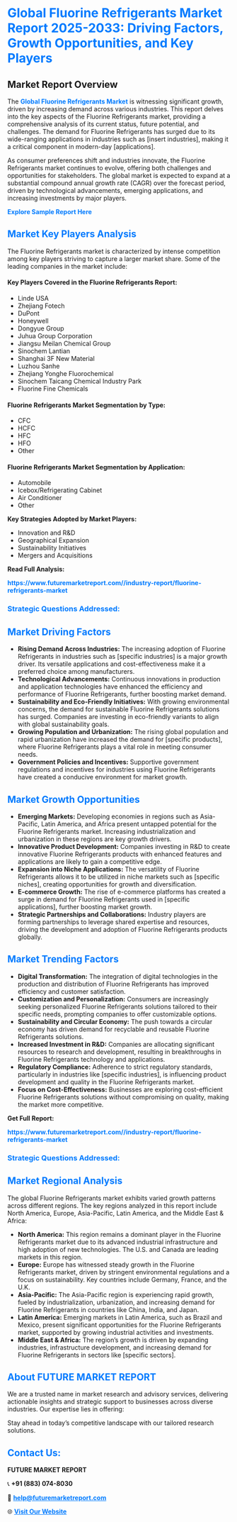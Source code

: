 <h1 style="color: #007BFF;">Global Fluorine Refrigerants Market Report 2025-2033: Driving Factors, Growth Opportunities, and Key Players</h1>

<section id="overview">
<h2>Market Report Overview</h2>
<p>The <a href="https://www.futuremarketreport.com//industry-report/fluorine-refrigerants-market" style="color: #007BFF; text-decoration: none;"><strong>Global Fluorine Refrigerants Market</strong></a> is witnessing significant growth, driven by increasing demand across various industries. This report delves into the key aspects of the Fluorine Refrigerants market, providing a comprehensive analysis of its current status, future potential, and challenges. The demand for Fluorine Refrigerants has surged due to its wide-ranging applications in industries such as [insert industries], making it a critical component in modern-day [applications].</p>
<p>As consumer preferences shift and industries innovate, the Fluorine Refrigerants market continues to evolve, offering both challenges and opportunities for stakeholders. The global market is expected to expand at a substantial compound annual growth rate (CAGR) over the forecast period, driven by technological advancements, emerging applications, and increasing investments by major players.</p>
</section>

<section id="overview">
<p><a href="https://www.futuremarketreport.com//request-sample/reportId=90058" style="color: #007BFF; text-decoration: none;"><strong>Explore Sample Report Here</strong></a></p>
</section>

<section id="key-players">
<h2 style="color: #007BFF;">Market Key Players Analysis</h2>
<p>The Fluorine Refrigerants market is characterized by intense competition among key players striving to capture a larger market share. Some of the leading companies in the market include:</p>
<h4>Key Players Covered in the Fluorine Refrigerants Report:</h4>
<ul><li>Linde USA</li><li>Zhejiang Fotech</li><li>DuPont</li><li>Honeywell</li><li>Dongyue Group</li><li>Juhua Group Corporation</li><li>Jiangsu Meilan Chemical Group</li><li>Sinochem Lantian</li><li>Shanghai 3F New Material</li><li>Luzhou Sanhe</li><li>Zhejiang Yonghe Fluorochemical</li><li>Sinochem Taicang Chemical Industry Park</li><li>Fluorine Fine Chemicals</li></ul>
<h4>Fluorine Refrigerants Market Segmentation by Type:</h4>
<ul><li>CFC</li><li>HCFC</li><li>HFC</li><li>HFO</li><li>Other</li></ul>

<h4>Fluorine Refrigerants Market Segmentation by Application:</h4>
<ul><li>Automobile</li><li>Icebox/Refrigerating Cabinet</li><li>Air Conditioner</li><li>Other</li></ul>
<p><strong>Key Strategies Adopted by Market Players:</strong></p>
<ul>
<li>Innovation and R&D</li>
<li>Geographical Expansion</li>
<li>Sustainability Initiatives</li>
<li>Mergers and Acquisitions</li>
</ul>
</section>

<section>
<p><strong>Read Full Analysis: </strong></p><a href="https://www.futuremarketreport.com//industry-report/fluorine-refrigerants-market" style="color: #007BFF; text-decoration: none;"><strong>https://www.futuremarketreport.com//industry-report/fluorine-refrigerants-market</strong></a>
<h3 style="color: #007BFF;">Strategic Questions Addressed:</h3>
</section>

<section id="driving-factors">
<h2 style="color: #007BFF;">Market Driving Factors</h2>
<ul>
<li><strong>Rising Demand Across Industries:</strong> The increasing adoption of Fluorine Refrigerants in industries such as [specific industries] is a major growth driver. Its versatile applications and cost-effectiveness make it a preferred choice among manufacturers.</li>
<li><strong>Technological Advancements:</strong> Continuous innovations in production and application technologies have enhanced the efficiency and performance of Fluorine Refrigerants, further boosting market demand.</li>
<li><strong>Sustainability and Eco-Friendly Initiatives:</strong> With growing environmental concerns, the demand for sustainable Fluorine Refrigerants solutions has surged. Companies are investing in eco-friendly variants to align with global sustainability goals.</li>
<li><strong>Growing Population and Urbanization:</strong> The rising global population and rapid urbanization have increased the demand for [specific products], where Fluorine Refrigerants plays a vital role in meeting consumer needs.</li>
<li><strong>Government Policies and Incentives:</strong> Supportive government regulations and incentives for industries using Fluorine Refrigerants have created a conducive environment for market growth.</li>
</ul>
</section>

<section id="growth-opportunities">
<h2 style="color: #007BFF;">Market Growth Opportunities</h2>
<ul>
<li><strong>Emerging Markets:</strong> Developing economies in regions such as Asia-Pacific, Latin America, and Africa present untapped potential for the Fluorine Refrigerants market. Increasing industrialization and urbanization in these regions are key growth drivers.</li>
<li><strong>Innovative Product Development:</strong> Companies investing in R&D to create innovative Fluorine Refrigerants products with enhanced features and applications are likely to gain a competitive edge.</li>
<li><strong>Expansion into Niche Applications:</strong> The versatility of Fluorine Refrigerants allows it to be utilized in niche markets such as [specific niches], creating opportunities for growth and diversification.</li>
<li><strong>E-commerce Growth:</strong> The rise of e-commerce platforms has created a surge in demand for Fluorine Refrigerants used in [specific applications], further boosting market growth.</li>
<li><strong>Strategic Partnerships and Collaborations:</strong> Industry players are forming partnerships to leverage shared expertise and resources, driving the development and adoption of Fluorine Refrigerants products globally.</li>
</ul>
</section>

<section id="trending-factors">
<h2 style="color: #007BFF;">Market Trending Factors</h2>
<ul>
<li><strong>Digital Transformation:</strong> The integration of digital technologies in the production and distribution of Fluorine Refrigerants has improved efficiency and customer satisfaction.</li>
<li><strong>Customization and Personalization:</strong> Consumers are increasingly seeking personalized Fluorine Refrigerants solutions tailored to their specific needs, prompting companies to offer customizable options.</li>
<li><strong>Sustainability and Circular Economy:</strong> The push towards a circular economy has driven demand for recyclable and reusable Fluorine Refrigerants solutions.</li>
<li><strong>Increased Investment in R&D:</strong> Companies are allocating significant resources to research and development, resulting in breakthroughs in Fluorine Refrigerants technology and applications.</li>
<li><strong>Regulatory Compliance:</strong> Adherence to strict regulatory standards, particularly in industries like [specific industries], is influencing product development and quality in the Fluorine Refrigerants market.</li>
<li><strong>Focus on Cost-Effectiveness:</strong> Businesses are exploring cost-efficient Fluorine Refrigerants solutions without compromising on quality, making the market more competitive.</li>
</ul>
</section>

<section>
<p><strong>Get Full Report: </strong></p><a href="https://www.futuremarketreport.com//industry-report/fluorine-refrigerants-market" style="color: #007BFF; text-decoration: none;"><strong>https://www.futuremarketreport.com//industry-report/fluorine-refrigerants-market</strong></a>
<h3 style="color: #007BFF;">Strategic Questions Addressed:</h3>
</section>


<section id="regional-analysis">
<h2 style="color: #007BFF;">Market Regional Analysis</h2>
<p>The global Fluorine Refrigerants market exhibits varied growth patterns across different regions. The key regions analyzed in this report include North America, Europe, Asia-Pacific, Latin America, and the Middle East & Africa:</p>
<ul>
<li><strong>North America:</strong> This region remains a dominant player in the Fluorine Refrigerants market due to its advanced industrial infrastructure and high adoption of new technologies. The U.S. and Canada are leading markets in this region.</li>
<li><strong>Europe:</strong> Europe has witnessed steady growth in the Fluorine Refrigerants market, driven by stringent environmental regulations and a focus on sustainability. Key countries include Germany, France, and the U.K.</li>
<li><strong>Asia-Pacific:</strong> The Asia-Pacific region is experiencing rapid growth, fueled by industrialization, urbanization, and increasing demand for Fluorine Refrigerants in countries like China, India, and Japan.</li>
<li><strong>Latin America:</strong> Emerging markets in Latin America, such as Brazil and Mexico, present significant opportunities for the Fluorine Refrigerants market, supported by growing industrial activities and investments.</li>
<li><strong>Middle East & Africa:</strong> The region’s growth is driven by expanding industries, infrastructure development, and increasing demand for Fluorine Refrigerants in sectors like [specific sectors].</li>
</ul>
</section>

<footer>
<h2 style="color: #007BFF;">About FUTURE MARKET REPORT</h2>
<p>We are a trusted name in market research and advisory services, delivering actionable insights and strategic support to businesses across diverse industries. Our expertise lies in offering:</p>

<p>Stay ahead in today’s competitive landscape with our tailored research solutions.</p>

<h2 style="color: #007BFF;">Contact Us:</h2>
<p><strong>FUTURE MARKET REPORT</strong></p>
<p>📞 <strong>+91 (883) 074-8030</strong></p>
<p>📧 <strong><a href="mailto:help@futuremarketreport.com" style="color: #007BFF;">help@futuremarketreport.com</a></strong></p>
<p>🌐 <strong><a href="https://www.futuremarketreport.com/" style="color: #007BFF;">Visit Our Website</a></strong></p>
</footer>